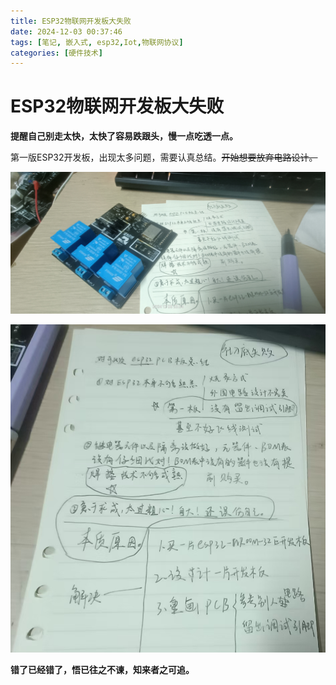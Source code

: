 ```yaml
---
title: ESP32物联网开发板大失败
date: 2024-12-03 00:37:46
tags: [笔记, 嵌入式, esp32,Iot,物联网协议]
categories: [硬件技术]
---
```


# ESP32物联网开发板大失败

**提醒自己别走太快，太快了容易跌跟头，慢一点吃透一点。**

第一版ESP32开发板，出现太多问题，需要认真总结。~~开始想要放弃电路设计。~~

![](../images/hardware/esp32iotboard/1.jpg)

![](../images/hardware/esp32iotboard/2.jpg)

**错了已经错了，悟已往之不谏，知来者之可追。**

